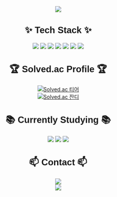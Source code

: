 <!-- 타이틀 섹션 -->
<div align="center">
  <img src="https://capsule-render.vercel.app/api?type=waving&color=F9E79F&height=150&fontSize=0&section=top" />
</div>

<!-- 기술 스택 -->
<div align="center">
  <h2 style="font-size: 1.5rem; font-family: Arial, sans-serif;">✨ Tech Stack ✨</h2>
  <div>
    <img src="https://img.shields.io/badge/react-20232a.svg?style=for-the-badge&logo=react&logoColor=61DAFB" />
    <img src="https://img.shields.io/badge/javascript-F7DF1E.svg?style=for-the-badge&logo=javascript&logoColor=20232a" />
    <img src="https://img.shields.io/badge/html5-E34F26.svg?style=for-the-badge&logo=html5&logoColor=white" />
    <img src="https://img.shields.io/badge/css3-1572B6.svg?style=for-the-badge&logo=css3&logoColor=white" />
    <img src="https://img.shields.io/badge/python-3670A0?style=for-the-badge&logo=python&logoColor=ffdd54" />
    <img src="https://img.shields.io/badge/styled--components-DB7093?style=for-the-badge&logo=styled-components&logoColor=ffd35b" />
    <img src="https://img.shields.io/badge/tailwindcss-1daabb.svg?style=for-the-badge&logo=tailwind-css&logoColor=white" />
  </div>
</div>

<!-- Solved.ac 티어 -->
<div align="center">
  <h2 style="font-size: 1.5rem; font-family: Arial, sans-serif;">🏆 Solved.ac Profile 🏆</h2>
  <a href="https://solved.ac/profile/kenz292907">
    <img src="http://mazassumnida.wtf/api/v2/generate_badge?boj=kenz292907" alt="Solved.ac 티어" />
  </a>
</div>

<!-- Solved.ac 잔디 -->
<div align="center">
  <a href="https://solved.ac/profile/kenz292907">
    <img src="http://mazandi.herokuapp.com/api?handle=kenz292907&theme=warm" alt="Solved.ac 잔디" />
  </a>
</div>

<!-- 현재 공부 중 -->
<div align="center">
  <h2 style="font-size: 1.5rem; font-family: Arial, sans-serif;">📚 Currently Studying 📚</h2>
  <div>
    <img src="https://img.shields.io/badge/typescript-007ACC.svg?style=for-the-badge&logo=typescript&logoColor=white" />
    <img src="https://img.shields.io/badge/React%20Query-FF4154?style=for-the-badge&logo=react%20query&logoColor=white" />
    <img src="https://img.shields.io/badge/Recoil-3578E5?style=for-the-badge&logo=recoil&logoColor=white" />
  </div>
</div>

<!-- 연락처 -->
<div align="center">
  <h2 style="font-size: 1.5rem; font-family: Arial, sans-serif;">📫 Contact 📫</h2>
  <a href="mailto:dbcks357@naver.com">
    <img src="https://img.shields.io/badge/dbcks357@naver.com-D14836?style=for-the-badge&logo=gmail&logoColor=white" />
  </a>
</div>

<!-- 하단 배경 -->
<div align="center">
  <img src="https://capsule-render.vercel.app/api?type=waving&color=F9E79F&height=150&fontSize=0&section=bottom" />
</div>
